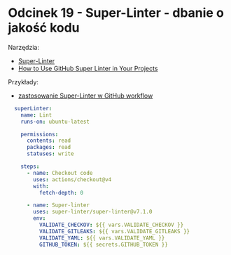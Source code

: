 # Odcinek 19 - Super-Linter - dbanie o jakość kodu

Narzędzia:
- [Super-Linter](https://github.com/super-linter/super-linter)
- [How to Use GitHub Super Linter in Your Projects](https://www.freecodecamp.org/news/github-super-linter/)

Przykłady:
- [zastosowanie Super-Linter w GitHub workflow](https://github.com/sebastianczech/terraform-aws-free-serverless-modules/blob/07dfb862bdb9658128ee99aa6591a7b3283b1297/.github/workflows/pre-commit.yml#L29-L47)

```yaml
  superLinter:
    name: Lint
    runs-on: ubuntu-latest

    permissions:
      contents: read
      packages: read
      statuses: write

    steps:
      - name: Checkout code
        uses: actions/checkout@v4
        with:
          fetch-depth: 0

      - name: Super-linter
        uses: super-linter/super-linter@v7.1.0
        env:
          VALIDATE_CHECKOV: ${{ vars.VALIDATE_CHECKOV }}
          VALIDATE_GITLEAKS: ${{ vars.VALIDATE_GITLEAKS }}
          VALIDATE_YAML: ${{ vars.VALIDATE_YAML }}
          GITHUB_TOKEN: ${{ secrets.GITHUB_TOKEN }}
```